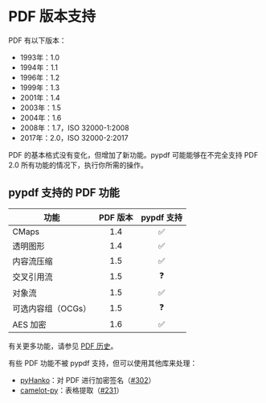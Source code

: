 # PDF 版本支持

PDF 有以下版本：

* 1993年：1.0
* 1994年：1.1
* 1996年：1.2
* 1999年：1.3
* 2001年：1.4
* 2003年：1.5
* 2004年：1.6
* 2008年：1.7，ISO 32000-1:2008
* 2017年：2.0，ISO 32000-2:2017

PDF 的基本格式没有变化，但增加了新功能。pypdf 可能能够在不完全支持 PDF 2.0 所有功能的情况下，执行你所需的操作。

## pypdf 支持的 PDF 功能

| 功能                                       | PDF 版本     | pypdf 支持     |
| ------------------------------------------ |:------------:|:-------------:|
| CMaps                                      | 1.4          | ✅            |
| 透明图形                                   | 1.4          | ✅            |
| 内容流压缩                                 | 1.5          | ✅            |
| 交叉引用流                                 | 1.5          | ❓            |
| 对象流                                     | 1.5          | ✅            |
| 可选内容组（OCGs）                         | 1.5          | ❓            |
| AES 加密                                   | 1.6          | ✅            |

有关更多功能，请参见 [PDF 历史](https://en.wikipedia.org/wiki/History_of_PDF)。

有些 PDF 功能不被 pypdf 支持，但可以使用其他库来处理：

* [pyHanko](https://pyhanko.readthedocs.io/en/latest/index.html)：对 PDF 进行加密签名（[#302](https://github.com/py-pdf/pypdf/issues/302)）
* [camelot-py](https://pypi.org/project/camelot-py/)：表格提取（[#231](https://github.com/py-pdf/pypdf/issues/231)）